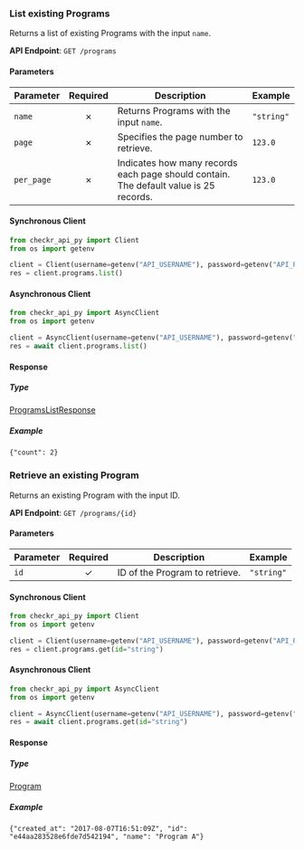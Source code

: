 
### List existing Programs <a name="list"></a>

Returns a list of existing Programs with the input `name`.


**API Endpoint**: `GET /programs`

#### Parameters

| Parameter | Required | Description | Example |
|-----------|:--------:|-------------|--------|
| `name` | ✗ | Returns Programs with the input `name`. | `"string"` |
| `page` | ✗ | Specifies the page number to retrieve. | `123.0` |
| `per_page` | ✗ | Indicates how many records each page should contain. The default value is 25 records. | `123.0` |

#### Synchronous Client

```python
from checkr_api_py import Client
from os import getenv

client = Client(username=getenv("API_USERNAME"), password=getenv("API_PASSWORD"))
res = client.programs.list()

```

#### Asynchronous Client

```python
from checkr_api_py import AsyncClient
from os import getenv

client = AsyncClient(username=getenv("API_USERNAME"), password=getenv("API_PASSWORD"))
res = await client.programs.list()

```

#### Response

##### Type
[ProgramsListResponse](/checkr_api_py/types/models/programs_list_response.py)

##### Example
`{"count": 2}`

### Retrieve an existing Program <a name="get"></a>

Returns an existing Program with the input ID.


**API Endpoint**: `GET /programs/{id}`

#### Parameters

| Parameter | Required | Description | Example |
|-----------|:--------:|-------------|--------|
| `id` | ✓ | ID of the Program to retrieve. | `"string"` |

#### Synchronous Client

```python
from checkr_api_py import Client
from os import getenv

client = Client(username=getenv("API_USERNAME"), password=getenv("API_PASSWORD"))
res = client.programs.get(id="string")

```

#### Asynchronous Client

```python
from checkr_api_py import AsyncClient
from os import getenv

client = AsyncClient(username=getenv("API_USERNAME"), password=getenv("API_PASSWORD"))
res = await client.programs.get(id="string")

```

#### Response

##### Type
[Program](/checkr_api_py/types/models/program.py)

##### Example
`{"created_at": "2017-08-07T16:51:09Z", "id": "e44aa283528e6fde7d542194", "name": "Program A"}`
